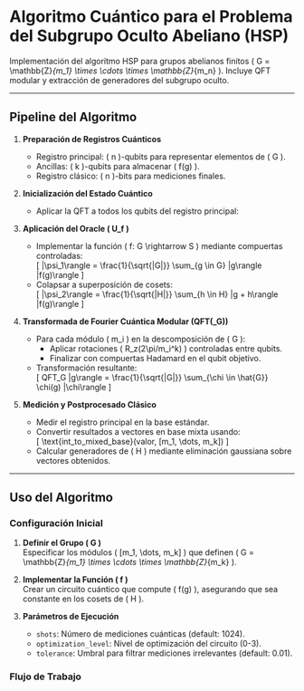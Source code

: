# Algoritmo Cuántico para el Problema del Subgrupo Oculto Abeliano (HSP)

Implementación del algoritmo HSP para grupos abelianos finitos \( G = \mathbb{Z}_{m_1} \times \cdots \times \mathbb{Z}_{m_n} \). Incluye QFT modular y extracción de generadores del subgrupo oculto.

---

## Pipeline del Algoritmo

1. **Preparación de Registros Cuánticos**  
   - Registro principal: \( n \)-qubits para representar elementos de \( G \).  
   - Ancillas: \( k \)-qubits para almacenar \( f(g) \).  
   - Registro clásico: \( n \)-bits para mediciones finales.

2. **Inicialización del Estado Cuántico**  
   - Aplicar la QFT a todos los qubits del registro principal:  


3. **Aplicación del Oracle \( U_f \)**  
   - Implementar la función \( f: G \rightarrow S \) mediante compuertas controladas:  
     \[
     |\psi_1\rangle = \frac{1}{\sqrt{|G|}} \sum_{g \in G} |g\rangle |f(g)\rangle
     \]
   - Colapsar a superposición de cosets:  
     \[
     |\psi_2\rangle = \frac{1}{\sqrt{|H|}} \sum_{h \in H} |g + h\rangle |f(g)\rangle
     \]

4. **Transformada de Fourier Cuántica Modular (QFT\(_G\))**  
   - Para cada módulo \( m_i \) en la descomposición de \( G \):  
     - Aplicar rotaciones \( R_z(2\pi/m_i^k) \) controladas entre qubits.  
     - Finalizar con compuertas Hadamard en el qubit objetivo.  
   - Transformación resultante:  
     \[
     QFT_G |g\rangle = \frac{1}{\sqrt{|G|}} \sum_{\chi \in \hat{G}} \chi(g) |\chi\rangle
     \]

5. **Medición y Postprocesado Clásico**  
   - Medir el registro principal en la base estándar.  
   - Convertir resultados a vectores en base mixta usando:  
     \[
     \text{int\_to\_mixed\_base}(valor, [m_1, \dots, m_k])
     \]
   - Calcular generadores de \( H \) mediante eliminación gaussiana sobre vectores obtenidos.

---

## Uso del Algoritmo

### Configuración Inicial
1. **Definir el Grupo \( G \)**  
   Especificar los módulos \( [m_1, \dots, m_k] \) que definen \( G = \mathbb{Z}_{m_1} \times \cdots \times \mathbb{Z}_{m_k} \).

2. **Implementar la Función \( f \)**  
   Crear un circuito cuántico que compute \( f(g) \), asegurando que sea constante en los cosets de \( H \).

3. **Parámetros de Ejecución**  
   - `shots`: Número de mediciones cuánticas (default: 1024).  
   - `optimization_level`: Nivel de optimización del circuito (0-3).  
   - `tolerance`: Umbral para filtrar mediciones irrelevantes (default: 0.01).

### Flujo de Trabajo
